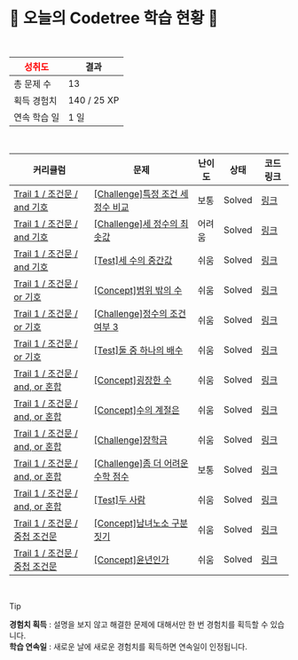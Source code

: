 # 🌲 오늘의 Codetree 학습 현황 🌲

<br />

| <span style="color:red;display:block;text-align:center;"> **성취도**</span> | 결과 |
|---|---|
| 총 문제 수 | 13 |
| 획득 경험치 | 140 / 25 XP |
| 연속 학습 일 | 1 일 |

<br />

|커리큘럼|문제|난이도|상태|코드 링크|
|---|---|---|---|---|
|[Trail 1 / 조건문 / and 기호](https://www.codetree.ai/trail-info/novice-low/)|[[Challenge]특정 조건 세 정수 비교](https://www.codetree.ai/trails/complete/curated-cards/challenge-specific-comparison-of-three-natural-numbers/)|보통|Solved|[링크](https://github.com/NakasVibes/codetree/blob/main/250523/%ED%8A%B9%EC%A0%95%20%EC%A1%B0%EA%B1%B4%20%EC%84%B8%20%EC%A0%95%EC%88%98%20%EB%B9%84%EA%B5%90/specific-comparison-of-three-natural-numbers.cpp)|
|[Trail 1 / 조건문 / and 기호](https://www.codetree.ai/trail-info/novice-low/)|[[Challenge]세 정수의 최솟값](https://www.codetree.ai/trails/complete/curated-cards/challenge-minimum-of-three-numbers/)|어려움|Solved|[링크](https://github.com/NakasVibes/codetree/blob/main/250523/%EC%84%B8%20%EC%A0%95%EC%88%98%EC%9D%98%20%EC%B5%9C%EC%86%9F%EA%B0%92/minimum-of-three-numbers.cpp)|
|[Trail 1 / 조건문 / and 기호](https://www.codetree.ai/trail-info/novice-low/)|[[Test]세 수의 중간값](https://www.codetree.ai/trails/complete/curated-cards/test-median-of-three-numbers/)|쉬움|Solved|[링크](https://github.com/NakasVibes/codetree/blob/main/250523/%EC%84%B8%20%EC%88%98%EC%9D%98%20%EC%A4%91%EA%B0%84%EA%B0%92/median-of-three-numbers.cpp)|
|[Trail 1 / 조건문 / or 기호](https://www.codetree.ai/trail-info/novice-low/)|[[Concept]범위 밖의 수](https://www.codetree.ai/trails/complete/curated-cards/intro-number-out-of-range/)|쉬움|Solved|[링크](https://github.com/NakasVibes/codetree/blob/main/250523/%EB%B2%94%EC%9C%84%20%EB%B0%96%EC%9D%98%20%EC%88%98/number-out-of-range.cpp)|
|[Trail 1 / 조건문 / or 기호](https://www.codetree.ai/trail-info/novice-low/)|[[Challenge]정수의 조건 여부 3](https://www.codetree.ai/trails/complete/curated-cards/challenge-numbers-condition-3/)|쉬움|Solved|[링크](https://github.com/NakasVibes/codetree/blob/main/250523/%EC%A0%95%EC%88%98%EC%9D%98%20%EC%A1%B0%EA%B1%B4%20%EC%97%AC%EB%B6%80%203/numbers-condition-3.cpp)|
|[Trail 1 / 조건문 / or 기호](https://www.codetree.ai/trail-info/novice-low/)|[[Test]둘 중 하나의 배수](https://www.codetree.ai/trails/complete/curated-cards/test-multiple-of-either/)|쉬움|Solved|[링크](https://github.com/NakasVibes/codetree/blob/main/250523/%EB%91%98%20%EC%A4%91%20%ED%95%98%EB%82%98%EC%9D%98%20%EB%B0%B0%EC%88%98/multiple-of-either.cpp)|
|[Trail 1 / 조건문 / and, or 혼합](https://www.codetree.ai/trail-info/novice-low/)|[[Concept]굉장한 수](https://www.codetree.ai/trails/complete/curated-cards/intro-amazing-number/)|쉬움|Solved|[링크](https://github.com/NakasVibes/codetree/blob/main/250523/%EA%B5%89%EC%9E%A5%ED%95%9C%20%EC%88%98/amazing-number.cpp)|
|[Trail 1 / 조건문 / and, or 혼합](https://www.codetree.ai/trail-info/novice-low/)|[[Concept]수의 계절은](https://www.codetree.ai/trails/complete/curated-cards/intro-season-of-num/)|쉬움|Solved|[링크](https://github.com/NakasVibes/codetree/blob/main/250523/%EC%88%98%EC%9D%98%20%EA%B3%84%EC%A0%88%EC%9D%80/season-of-num.cpp)|
|[Trail 1 / 조건문 / and, or 혼합](https://www.codetree.ai/trail-info/novice-low/)|[[Challenge]장학금](https://www.codetree.ai/trails/complete/curated-cards/challenge-scholarship/)|쉬움|Solved|[링크](https://github.com/NakasVibes/codetree/blob/main/250523/%EC%9E%A5%ED%95%99%EA%B8%88/scholarship.cpp)|
|[Trail 1 / 조건문 / and, or 혼합](https://www.codetree.ai/trail-info/novice-low/)|[[Challenge]좀 더 어려운 수학 점수](https://www.codetree.ai/trails/complete/curated-cards/challenge-math-scores-are-more-difficult/)|보통|Solved|[링크](https://github.com/NakasVibes/codetree/blob/main/250523/%EC%A2%80%20%EB%8D%94%20%EC%96%B4%EB%A0%A4%EC%9A%B4%20%EC%88%98%ED%95%99%20%EC%A0%90%EC%88%98/math-scores-are-more-difficult.cpp)|
|[Trail 1 / 조건문 / and, or 혼합](https://www.codetree.ai/trail-info/novice-low/)|[[Test]두 사람](https://www.codetree.ai/trails/complete/curated-cards/test-two-person/)|쉬움|Solved|[링크](https://github.com/NakasVibes/codetree/blob/main/250523/%EB%91%90%20%EC%82%AC%EB%9E%8C/two-person.cpp)|
|[Trail 1 / 조건문 / 중첩 조건문](https://www.codetree.ai/trail-info/novice-low/)|[[Concept]남녀노소 구분짓기](https://www.codetree.ai/trails/complete/curated-cards/intro-sex-and-age/)|쉬움|Solved|[링크](https://github.com/NakasVibes/codetree/blob/main/250523/%EB%82%A8%EB%85%80%EB%85%B8%EC%86%8C%20%EA%B5%AC%EB%B6%84%EC%A7%93%EA%B8%B0/sex-and-age.cpp)|
|[Trail 1 / 조건문 / 중첩 조건문](https://www.codetree.ai/trail-info/novice-low/)|[[Concept]윤년인가](https://www.codetree.ai/trails/complete/curated-cards/intro-is-leap-year/)|쉬움|Solved|[링크](https://github.com/NakasVibes/codetree/blob/main/250523/%EC%9C%A4%EB%85%84%EC%9D%B8%EA%B0%80/is-leap-year.cpp)|


<br />

> [!TIP]
> **경험치 획득** : 설명을 보지 않고 해결한 문제에 대해서만 한 번 경험치를 획득할 수 있습니다.  
> **학습 연속일** : 새로운 날에 새로운 경험치를 획득하면 연속일이 인정됩니다.


